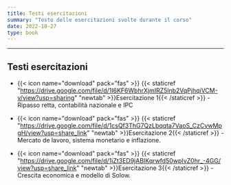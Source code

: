```yaml
---
title: Testi esercitazioni
summary: "Testo delle esercitazioni svolte durante il corso"
date: 2022-10-27
type: book
---
```

---

## Testi esercitazioni

- {{< icon name="download" pack="fas" >}} {{< staticref "https://drive.google.com/file/d/1I6KF6WbhrXjmIRZ5lnb2VqPjhqiVCM-v/view?usp=sharing" "newtab" >}}Esercitazione 1{{< /staticref >}} - Ripasso retta, contabilità nazionale e IPC

- {{< icon name="download" pack="fas" >}} {{< staticref "https://drive.google.com/file/d/1csQf3ThG7QzLbqqta7VaoS_CzCvwMpgH/view?usp=share_link" "newtab" >}}Esercitazione 2{{< /staticref >}} - Mercato de lavoro, sistema monetario e inflazione.

- {{< icon name="download" pack="fas" >}} {{< staticref "https://drive.google.com/file/d/1iZt3ED9jABIKqrwfd50wpIvZ0hr_-4GG/view?usp=share_link" "newtab" >}}Esercitazione 3{{< /staticref >}} - Crescita economica e modello di Solow.









